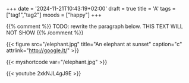 +++
date = '2024-11-21T10:43:19+02:00'
draft = true
title = 'A'
tags = ["tag1","tag2"]
moods = ["happy"]
+++

{{% comment %}} TODO: rewrite the paragraph below. THIS TEXT WILL NOT SHOW {{% /comment %}}

{{< figure src="/elephant.jpg" title="An elephant at sunset" caption="c" attrlink="http://google.lt/" >}}

{{< myshortcode var="/elephant.jpg" >}}

{{< youtube 2xkNJL4gJ9E >}}
